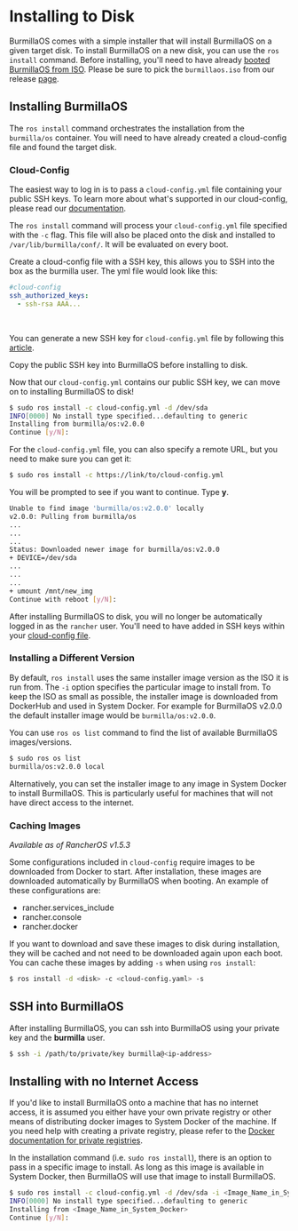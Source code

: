# Installing to Disk

BurmillaOS comes with a simple installer that will install BurmillaOS on a given target disk. To install BurmillaOS on a new disk, you can use the `ros install` command. Before installing, you'll need to have already [booted BurmillaOS from ISO](/docs/installation/workstation//boot-from-iso). Please be sure to pick the `burmillaos.iso` from our release [page](https://github.com/burmilla/os/releases).

## Installing BurmillaOS

The `ros install` command orchestrates the installation from the `burmilla/os` container. You will need to have already created a cloud-config file and found the target disk.

### Cloud-Config

The easiest way to log in is to pass a `cloud-config.yml` file containing your public SSH keys. To learn more about what's supported in our cloud-config, please read our [documentation](/docs/configuration/base/#cloud-config).

The `ros install` command will process your `cloud-config.yml` file specified with the `-c` flag. This file will also be placed onto the disk and installed to `/var/lib/burmilla/conf/`. It will be evaluated on every boot.

Create a cloud-config file with a SSH key, this allows you to SSH into the box as the burmilla user. The yml file would look like this:

```yaml
#cloud-config
ssh_authorized_keys:
  - ssh-rsa AAA...
```

<br>

You can generate a new SSH key for `cloud-config.yml` file by following this [article](https://help.github.com/articles/generating-ssh-keys/).

Copy the public SSH key into BurmillaOS before installing to disk.

Now that our `cloud-config.yml` contains our public SSH key, we can move on to installing BurmillaOS to disk!

```bash
$ sudo ros install -c cloud-config.yml -d /dev/sda
INFO[0000] No install type specified...defaulting to generic
Installing from burmilla/os:v2.0.0
Continue [y/N]:
```

For the `cloud-config.yml` file, you can also specify a remote URL, but you need to make sure you can get it:

```bash
$ sudo ros install -c https://link/to/cloud-config.yml
```

You will be prompted to see if you want to continue. Type **y**.

```bash
Unable to find image 'burmilla/os:v2.0.0' locally
v2.0.0: Pulling from burmilla/os
...
...
...
Status: Downloaded newer image for burmilla/os:v2.0.0
+ DEVICE=/dev/sda
...
...
...
+ umount /mnt/new_img
Continue with reboot [y/N]:
```

After installing BurmillaOS to disk, you will no longer be automatically logged in as the `rancher` user. You'll need to have added in SSH keys within your [cloud-config file](/docs/configuration/base/#cloud-config).

### Installing a Different Version

By default, `ros install` uses the same installer image version as the ISO it is run from. The `-i` option specifies the particular image to install from. To keep the ISO as small as possible, the installer image is downloaded from DockerHub and used in System Docker. For example for BurmillaOS v2.0.0 the default installer image would be `burmilla/os:v2.0.0`.

You can use `ros os list` command to find the list of available BurmillaOS images/versions.

```bash
$ sudo ros os list
burmilla/os:v2.0.0 local
```

Alternatively, you can set the installer image to any image in System Docker to install BurmillaOS. This is particularly useful for machines that will not have direct access to the internet.

### Caching Images

_Available as of RancherOS v1.5.3_

Some configurations included in `cloud-config` require images to be downloaded from Docker to start. After installation, these images are downloaded automatically by BurmillaOS when booting. An example of these configurations are:

- rancher.services_include
- rancher.console
- rancher.docker

If you want to download and save these images to disk during installation, they will be cached and not need to be downloaded again upon each boot. You can cache these images by adding `-s` when using `ros install`:

```bash
$ ros install -d <disk> -c <cloud-config.yaml> -s
```

## SSH into BurmillaOS

After installing BurmillaOS, you can ssh into BurmillaOS using your private key and the **burmilla** user.

```bash
$ ssh -i /path/to/private/key burmilla@<ip-address>
```

## Installing with no Internet Access

If you'd like to install BurmillaOS onto a machine that has no internet access, it is assumed you either have your own private registry or other means of distributing docker images to System Docker of the machine. If you need help with creating a private registry, please refer to the [Docker documentation for private registries](https://docs.docker.com/registry/).

In the installation command (i.e. `sudo ros install`), there is an option to pass in a specific image to install. As long as this image is available in System Docker, then BurmillaOS will use that image to install BurmillaOS.

```bash
$ sudo ros install -c cloud-config.yml -d /dev/sda -i <Image_Name_in_System_Docker>
INFO[0000] No install type specified...defaulting to generic
Installing from <Image_Name_in_System_Docker>
Continue [y/N]:
```
